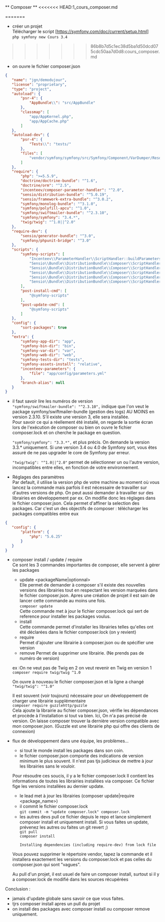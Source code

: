 ** Composer **
<<<<<<< HEAD:1_cours_composer.md

=======
 - créer un projet  
 Télécharger le script [https://symfony.com/doc/current/setup.html]    
 `php symfony new Cours 3.4`
>>>>>>> 86b8b7d5c1ec38d5ba1d50dcd075cdc50aa7d0d8:cours_composer.md
 
 - on ouvre le fichier composer.json
 ```json
 {
    "name": "jgn/demodujour",
    "license": "proprietary",
    "type": "project",
    "autoload": {
        "psr-4": {
            "AppBundle\\": "src/AppBundle"
        },
        "classmap": [
            "app/AppKernel.php",
            "app/AppCache.php"
        ]
    },
    "autoload-dev": {
        "psr-4": {
            "Tests\\": "tests/"
        },
        "files": [
            "vendor/symfony/symfony/src/Symfony/Component/VarDumper/Resources/functions/dump.php"
        ]
    },
    "require": {
        "php": ">=5.5.9",
        "doctrine/doctrine-bundle": "^1.6",
        "doctrine/orm": "^2.5",
        "incenteev/composer-parameter-handler": "^2.0",
        "sensio/distribution-bundle": "^5.0.19",
        "sensio/framework-extra-bundle": "^3.0.2",
        "symfony/monolog-bundle": "^3.1.0",
        "symfony/polyfill-apcu": "^1.0",
        "symfony/swiftmailer-bundle": "^2.3.10",
        "symfony/symfony": "3.4.*",
        "twig/twig": "^1.0||^2.0"
    },
    "require-dev": {
        "sensio/generator-bundle": "^3.0",
        "symfony/phpunit-bridge": "^3.0"
    },
    "scripts": {
        "symfony-scripts": [
            "Incenteev\\ParameterHandler\\ScriptHandler::buildParameters",
            "Sensio\\Bundle\\DistributionBundle\\Composer\\ScriptHandler::buildBootstrap",
            "Sensio\\Bundle\\DistributionBundle\\Composer\\ScriptHandler::clearCache",
            "Sensio\\Bundle\\DistributionBundle\\Composer\\ScriptHandler::installAssets",
            "Sensio\\Bundle\\DistributionBundle\\Composer\\ScriptHandler::installRequirementsFile",
            "Sensio\\Bundle\\DistributionBundle\\Composer\\ScriptHandler::prepareDeploymentTarget"
        ],
        "post-install-cmd": [
            "@symfony-scripts"
        ],
        "post-update-cmd": [
            "@symfony-scripts"
        ]
    },
    "config": {
        "sort-packages": true
    },
    "extra": {
        "symfony-app-dir": "app",
        "symfony-bin-dir": "bin",
        "symfony-var-dir": "var",
        "symfony-web-dir": "web",
        "symfony-tests-dir": "tests",
        "symfony-assets-install": "relative",
        "incenteev-parameters": {
            "file": "app/config/parameters.yml"
        },
        "branch-alias": null
    }
}

 ```
 - il faut savoir lire les numéros de version  
    `"symfony/swiftmailer-bundle": "^2.3.10",` indique que l'on veut le package symfony/swiftmailer-bundle (gestion des logs) AU MOINS en version 2.3.10. S'il existe une version 3, elle sera installée.  
    Pour savoir ce qui a réellement été installé, on regarde la sortie écran lors de l'exécution de composer ou bien on ouvre le fichier composer.lock et on cherche le package en question.
    
    `"symfony/symfony": "3.3.*",` et plus précis. On demande la version 3.3.* uniquement. Si une version 3.4 ou 4.0 de Symfony sort, vous êtes assuré de ne pas upgrader le core de Symfony par erreur.
      
      `"twig/twig": "^1.0||^2.0"` permet de sélectionner un ou l'autre version, incompatibles entre elles, en fonction de votre environnement.
  
  
  
 - Réglages des paramètres  
    Par default, il utilise la version php de votre machine au moment où vous lancez la commande mais parfois il est nécessaire de travailler sur d'autres versions de php. On peut aussi demander à travailler sur des librairies en développement par ex.
    On modifie donc les réglages dans le fichier composer.json. Cela permet d'affiner la selection des packages. Car c'est un des objectifs de composer : télécharger les packages compatibles entre eux
 ```json
 {
    "config": {
        "platform": {
            "php": "5.6.25"
        }
    }
}
```

     
 - composer install / update / require  
 Ce sont les 3 commandes importantes de composer, elle servent à gérer les packages
    - update <packageName|optionnal>  
        Elle permet de demander à composer s'il existe des nouvelles versions des librairies tout en respectant les version marquées dans le fichier composer.json. Apres une création de projet il est sain de lancer cette commande au moins une fois.  
        `composer update`  
        Cette commande met à jour le fichier composer.lock qui sert de reference pour installer les packages voulus.
    - install  
     Cette commande permet d'installer les librairies telles qu'elles ont été déclarées dans le fichier composer.lock (on y revient)    
    - require  
    Permet d'ajouter une librairie à composer.json ou de spécifier une version
    - remove
    Permet de supprimer une librairie. (Ne prends pas de numéro de version)
    
    ex :On ne veut pas de Twig en 2 on veut revenir en Twig en version 1  
 `composer require twig/twig ^1.0`
   
    On ouvre à nouveau le fichier composer.json et la ligne a changé 
    `"twig/twig": "^1.0"`
    
     Il est souvent (voir toujours) nécessaire pour un développement de charger une librairie supplémentaire    
     `composer require guzzlehttp/guzzle`  
      Cela ajoute la librairie au fichier composer.json, vérifie les dépendances et procède à l'installation si tout va bien. Ici, On n'a pas précisé de version. On laisse composer trouver la dernière version compatible avec mon composer.json.
      (Guzzle est une librairie php qui offre des clients de connexion)

 - flux de développement dans une équipe, les problèmes...
     - si tout le monde install les packages dans son coin. 
     - le fichier composer.json comporte des indications de version minimum le plus souvent. Il n'est pas tjs judicieux de mettre à jour les librairies sans le vouloir.
         
    Pour résoudre ces soucis, il y a le fichier composer.lock
    Il contient les informations de toutes les librairies installées via composer. Ce fichier fige les versions installées au dernier update.     
    - le lead met à jour les librairies (composer update|require <package_name>)  
    - il commit le fichier composer.lock  
    `git commit -m "update composer.lock" composer.lock`    
    - les autres devs pull ce fichier depuis le repo et lance simplement composer install et uniquement install. Si vous faites un update, prévenez les autres ou faites un git revert ;)  
    `git pull`  
    `composer install`  
        ```
        Installing dependencies (including require-dev) from lock file
        ```  
    Vous pouvez supprimer le répertoire vendor, tapez la commande et il installera exactement les versions du composer.lock et pas celles du composer.json qui sont "vagues".  
    
    Au pull d'un projet, il est usuel de faire un composer install, surtout si il y a composer.lock de modifié dans les sources récupérées
    
   
  
 Conclusion : 
 - jamais d'update globale sans savoir ce que vous faites.
 - tjrs composer install apres un pull du projet
 - on install des packages avec composer install ou composer remove uniquement.
 
 

